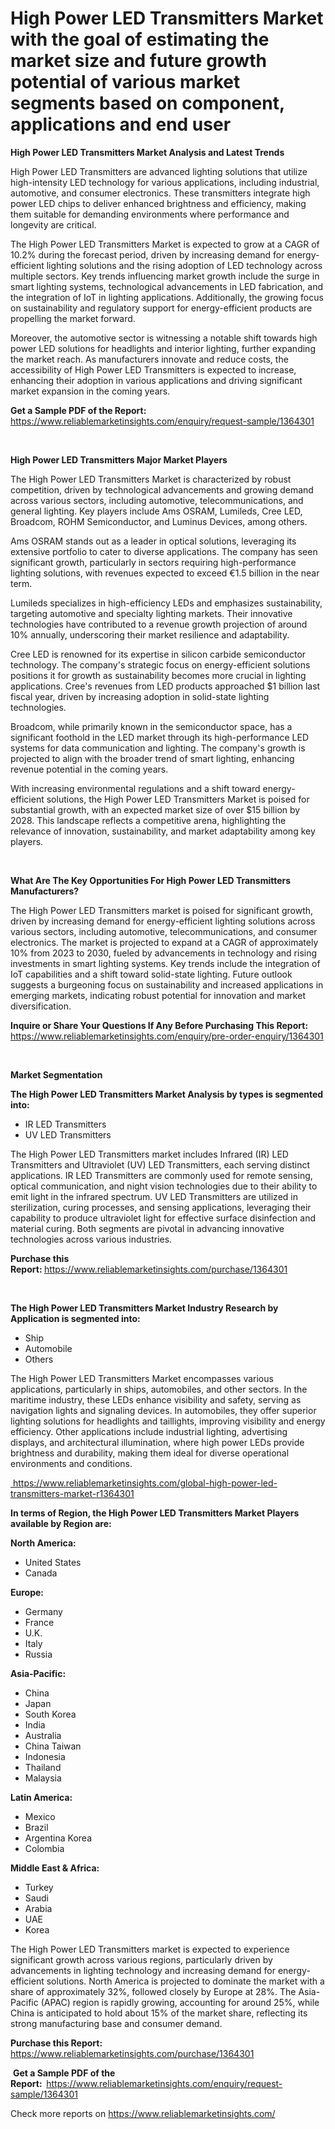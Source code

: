 <p><h1>High Power LED Transmitters Market with the goal of estimating the market size and future growth potential of various market segments based on component, applications and end user</h1></p><p><strong>High Power LED Transmitters Market Analysis and Latest Trends</strong></p>
<p><p>High Power LED Transmitters are advanced lighting solutions that utilize high-intensity LED technology for various applications, including industrial, automotive, and consumer electronics. These transmitters integrate high power LED chips to deliver enhanced brightness and efficiency, making them suitable for demanding environments where performance and longevity are critical.</p><p>The High Power LED Transmitters Market is expected to grow at a CAGR of 10.2% during the forecast period, driven by increasing demand for energy-efficient lighting solutions and the rising adoption of LED technology across multiple sectors. Key trends influencing market growth include the surge in smart lighting systems, technological advancements in LED fabrication, and the integration of IoT in lighting applications. Additionally, the growing focus on sustainability and regulatory support for energy-efficient products are propelling the market forward.</p><p>Moreover, the automotive sector is witnessing a notable shift towards high power LED solutions for headlights and interior lighting, further expanding the market reach. As manufacturers innovate and reduce costs, the accessibility of High Power LED Transmitters is expected to increase, enhancing their adoption in various applications and driving significant market expansion in the coming years.</p></p>
<p><strong>Get a Sample PDF of the Report:&nbsp;</strong> <a href="https://www.reliablemarketinsights.com/enquiry/request-sample/1364301?utm_campaign=2891&utm_medium=2&utm_source=Github&utm_content=ia&utm_term=28022025&utm_id=high-power-led-transmitters">https://www.reliablemarketinsights.com/enquiry/request-sample/1364301</a></p>
<p>&nbsp;</p>
<p><strong>High Power LED Transmitters Major Market Players</strong></p>
<p><p>The High Power LED Transmitters Market is characterized by robust competition, driven by technological advancements and growing demand across various sectors, including automotive, telecommunications, and general lighting. Key players include Ams OSRAM, Lumileds, Cree LED, Broadcom, ROHM Semiconductor, and Luminus Devices, among others.</p><p>Ams OSRAM stands out as a leader in optical solutions, leveraging its extensive portfolio to cater to diverse applications. The company has seen significant growth, particularly in sectors requiring high-performance lighting solutions, with revenues expected to exceed €1.5 billion in the near term.</p><p>Lumileds specializes in high-efficiency LEDs and emphasizes sustainability, targeting automotive and specialty lighting markets. Their innovative technologies have contributed to a revenue growth projection of around 10% annually, underscoring their market resilience and adaptability.</p><p>Cree LED is renowned for its expertise in silicon carbide semiconductor technology. The company's strategic focus on energy-efficient solutions positions it for growth as sustainability becomes more crucial in lighting applications. Cree's revenues from LED products approached $1 billion last fiscal year, driven by increasing adoption in solid-state lighting technologies.</p><p>Broadcom, while primarily known in the semiconductor space, has a significant foothold in the LED market through its high-performance LED systems for data communication and lighting. The company's growth is projected to align with the broader trend of smart lighting, enhancing revenue potential in the coming years.</p><p>With increasing environmental regulations and a shift toward energy-efficient solutions, the High Power LED Transmitters Market is poised for substantial growth, with an expected market size of over $15 billion by 2028. This landscape reflects a competitive arena, highlighting the relevance of innovation, sustainability, and market adaptability among key players.</p></p>
<p>&nbsp;</p>
<p><strong>What Are The Key Opportunities For High Power LED Transmitters Manufacturers?</strong></p>
<p><p>The High Power LED Transmitters market is poised for significant growth, driven by increasing demand for energy-efficient lighting solutions across various sectors, including automotive, telecommunications, and consumer electronics. The market is projected to expand at a CAGR of approximately 10% from 2023 to 2030, fueled by advancements in technology and rising investments in smart lighting systems. Key trends include the integration of IoT capabilities and a shift toward solid-state lighting. Future outlook suggests a burgeoning focus on sustainability and increased applications in emerging markets, indicating robust potential for innovation and market diversification.</p></p>
<p><strong>Inquire or Share Your Questions If Any Before Purchasing This Report:</strong> <a href="https://www.reliablemarketinsights.com/enquiry/pre-order-enquiry/1364301?utm_campaign=2891&utm_medium=2&utm_source=Github&utm_content=ia&utm_term=28022025&utm_id=high-power-led-transmitters">https://www.reliablemarketinsights.com/enquiry/pre-order-enquiry/1364301</a></p>
<p>&nbsp;</p>
<p><strong>Market Segmentation</strong></p>
<p><strong>The High Power LED Transmitters Market Analysis by types is segmented into:</strong></p>
<p><ul><li>IR LED Transmitters</li><li>UV LED Transmitters</li></ul></p>
<p><p>The High Power LED Transmitters market includes Infrared (IR) LED Transmitters and Ultraviolet (UV) LED Transmitters, each serving distinct applications. IR LED Transmitters are commonly used for remote sensing, optical communication, and night vision technologies due to their ability to emit light in the infrared spectrum. UV LED Transmitters are utilized in sterilization, curing processes, and sensing applications, leveraging their capability to produce ultraviolet light for effective surface disinfection and material curing. Both segments are pivotal in advancing innovative technologies across various industries.</p></p>
<p><strong>Purchase this Report:&nbsp;</strong><a href="https://www.reliablemarketinsights.com/purchase/1364301?utm_campaign=2891&utm_medium=2&utm_source=Github&utm_content=ia&utm_term=28022025&utm_id=high-power-led-transmitters">https://www.reliablemarketinsights.com/purchase/1364301</a></p>
<p>&nbsp;</p>
<p><strong>The High Power LED Transmitters Market Industry Research by Application is segmented into:</strong></p>
<p><ul><li>Ship</li><li>Automobile</li><li>Others</li></ul></p>
<p><p>The High Power LED Transmitters Market encompasses various applications, particularly in ships, automobiles, and other sectors. In the maritime industry, these LEDs enhance visibility and safety, serving as navigation lights and signaling devices. In automobiles, they offer superior lighting solutions for headlights and taillights, improving visibility and energy efficiency. Other applications include industrial lighting, advertising displays, and architectural illumination, where high power LEDs provide brightness and durability, making them ideal for diverse operational environments and conditions.</p></p>
<p><a href="https://www.reliablemarketinsights.com/global-high-power-led-transmitters-market-r1364301?utm_campaign=2891&utm_medium=2&utm_source=Github&utm_content=ia&utm_term=28022025&utm_id=high-power-led-transmitters">&nbsp;https://www.reliablemarketinsights.com/global-high-power-led-transmitters-market-r1364301</a></p>
<p><strong>In terms of Region, the High Power LED Transmitters Market Players available by Region are:</strong></p>
<p>
    <p> <strong> North America: </strong>
        <ul>
            <li>United States</li>
            <li>Canada</li>
        </ul>
        </p> 
    <p> <strong> Europe: </strong>
        <ul>
            <li>Germany</li>
            <li>France</li>
            <li>U.K.</li>
            <li>Italy</li>
            <li>Russia</li>
        </ul>
        </p> 
    <p> <strong> Asia-Pacific: </strong>
        <ul>
            <li>China</li>
            <li>Japan</li>
            <li>South Korea</li>
            <li>India</li>
            <li>Australia</li>
            <li>China Taiwan</li>
            <li>Indonesia</li>
            <li>Thailand</li>
            <li>Malaysia</li>
        </ul>
        </p> 
    <p> <strong> Latin America: </strong>
        <ul>
            <li>Mexico</li>
            <li>Brazil</li>
            <li>Argentina Korea</li>
            <li>Colombia</li>
        </ul>
        </p> 
    <p> <strong> Middle East & Africa: </strong>
        <ul>
            <li>Turkey</li>
            <li>Saudi</li>
            <li>Arabia</li>
            <li>UAE</li>
            <li>Korea</li>
        </ul>
    </p>
    </p>
<p><p>The High Power LED Transmitters market is expected to experience significant growth across various regions, particularly driven by advancements in lighting technology and increasing demand for energy-efficient solutions. North America is projected to dominate the market with a share of approximately 32%, followed closely by Europe at 28%. The Asia-Pacific (APAC) region is rapidly growing, accounting for around 25%, while China is anticipated to hold about 15% of the market share, reflecting its strong manufacturing base and consumer demand.</p></p>
<p><strong>Purchase this Report: </strong><a href="https://www.reliablemarketinsights.com/purchase/1364301?utm_campaign=2891&utm_medium=2&utm_source=Github&utm_content=ia&utm_term=28022025&utm_id=high-power-led-transmitters">https://www.reliablemarketinsights.com/purchase/1364301</a></p>
<p>&nbsp;<strong>Get a Sample PDF of the Report:&nbsp;&nbsp;</strong><a href="https://www.reliablemarketinsights.com/enquiry/request-sample/1364301?utm_campaign=2891&utm_medium=2&utm_source=Github&utm_content=ia&utm_term=28022025&utm_id=high-power-led-transmitters">https://www.reliablemarketinsights.com/enquiry/request-sample/1364301</a></p>
<p><strong></strong></p>
<p>Check more reports on <a href="https://www.reliablemarketinsights.com/?utm_campaign=2891&utm_medium=2&utm_source=Github&utm_content=ia&utm_term=28022025&utm_id=high-power-led-transmitters">https://www.reliablemarketinsights.com/</a></p>